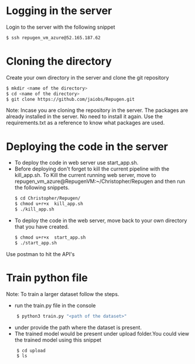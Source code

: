 
# Logging in the server
Login to the server with the following snippet
```sh
$ ssh repugen_vm_azure@52.165.187.62
```
# Cloning the directory
Create your own directory in the server and clone the git repository
```sh
$ mkdir <name of the directory>
$ cd <name of the directory>
$ git clone https://github.com/jaiobs/Repugen.git
```

Note: Incase you are cloning the repository in the server. The packages are already installed
in the server. No need to install it again. Use the requirements.txt as a reference to know what packages are used.
# Deploying the code in the server
  - To deploy the code in web server use start_app.sh.
  - Before deploying don't forget to kill the current pipeline with the kill_app.sh. 
    To Kill the current running web server, move to repugen_vm_azure@RepugenVM:~/Christopher/Repugen and then run the following snippets.
    ```sh
    $ cd Christopher/Repugen/
    $ chmod u+r+x  kill_app.sh
    $ ./kill_app.sh
    ```
 - To deploy the code in the web server, move back to your own directory that you have created.
     ```sh
    $ chmod u+r+x  start_app.sh
    $ ./start_app.sh
    ```
Use postman to hit the API's

# Train python file
Note: To train a  larger dataset follow the steps.
- run the train.py file in the console
```sh
    $ python3 train.py "<path of the dataset>"
```
- under <path of the dataset> provide the path where the dataset is present.
- The trained model would be present under upload folder.You could view the trained model 
  using this snippet
```sh
    $ cd upload    
    $ ls
```
